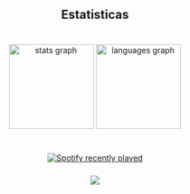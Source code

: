 <h2 align="center">Estatisticas</h2>

###

<br clear="both">

<div align="center">
  <img src="https://github-readme-stats.vercel.app/api?username=gabriel-senan&hide_title=true&hide_rank=false&show_icons=true&include_all_commits=true&count_private=true&disable_animations=false&theme=dark&locale=en&hide_border=true" height="150" alt="stats graph"  />
  <img src="https://github-readme-stats.vercel.app/api/top-langs?username=gabriel-senan&locale=en&hide_title=true&layout=compact&card_width=320&langs_count=5&theme=dark&hide_border=true" height="150" alt="languages graph"  />
</div>

###

<br clear="both">

<div align="center">
  <a href="https://open.spotify.com/user/gabrielsnnh51">
    <img src="https://spotify-recently-played-readme.vercel.app/api?user=gabrielsnnh51&count=1" alt="Spotify recently played"  />
  </a>
</div>

###

<div align="center">
  <img src="https://profile-counter.glitch.me/gabriel-senan/count.svg?"  />
</div>

###
